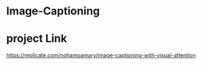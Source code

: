 # Image-Captioning




# project Link
  https://replicate.com/nohamoamary/image-captioning-with-visual-attention
